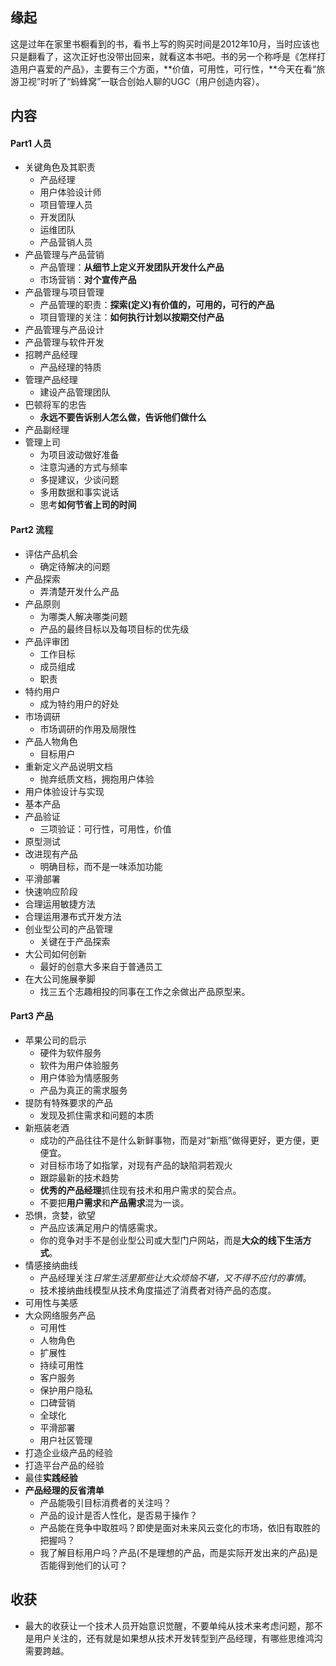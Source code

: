 ##  缘起
这是过年在家里书橱看到的书，看书上写的购买时间是2012年10月，当时应该也只是翻看了，这次正好也没带出回来，就看这本书吧。书的另一个称呼是《怎样打造用户喜爱的产品》，主要有三个方面，**价值，可用性，可行性，**今天在看“旅游卫视”时听了“蚂蜂窝”一联合创始人聊的UGC（用户创造内容）。


##  内容
####  Part1 人员
+ 关键角色及其职责
	+ 产品经理
	+ 用户体验设计师
	+ 项目管理人员
	+ 开发团队
	+ 运维团队
	+ 产品营销人员
+ 产品管理与产品营销
	+ 产品管理：**从细节上定义开发团队开发什么产品**
	+ 市场营销：**对个宣传产品**
+ 产品管理与项目管理
	+ 产品管理的职责：**探索(定义)有价值的，可用的，可行的产品**
	+ 项目管理的关注：**如何执行计划以按期交付产品**
+ 产品管理与产品设计
+ 产品管理与软件开发
+ 招聘产品经理
	+ 产品经理的特质
+ 管理产品经理
	+ 建设产品管理团队
+ 巴顿将军的忠告
	+ **永远不要告诉别人怎么做，告诉他们做什么**
+ 产品副经理
+ 管理上司
	+ 为项目波动做好准备
	+ 注意沟通的方式与频率
	+ 多提建议，少谈问题
	+ 多用数据和事实说话
	+ 思考**如何节省上司的时间**


####  Part2 流程
+ 评估产品机会
	+ 确定待解决的问题
+ 产品探索
	+ 弄清楚开发什么产品
+ 产品原则
	+ 为哪类人解决哪类问题
	+ 产品的最终目标以及每项目标的优先级
+ 产品评审团
	+ 工作目标
	+ 成员组成
	+ 职责
+ 特约用户
	+ 成为特约用户的好处
+ 市场调研
	+ 市场调研的作用及局限性
+ 产品人物角色
	+ 目标用户
+ 重新定义产品说明文档
	+ 抛弃纸质文档，拥抱用户体验
+ 用户体验设计与实现
+ 基本产品
+ 产品验证
	+ 三项验证：可行性，可用性，价值
+ 原型测试
+ 改进现有产品
	+ 明确目标，而不是一味添加功能
+ 平滑部署
+ 快速响应阶段
+ 合理运用敏捷方法
+ 合理运用瀑布式开发方法
+ 创业型公司的产品管理
	+ 关键在于产品探索
+ 大公司如何创新
	+ 最好的创意大多来自于普通员工
+ 在大公司施展拳脚
	+ 找三五个志趣相投的同事在工作之余做出产品原型来。

####  Part3 产品
+ 苹果公司的启示
	+ 硬件为软件服务
	+ 软件为用户体验服务
	+ 用户体验为情感服务
	+ 产品为真正的需求服务
+ 提防有特殊要求的产品
	+ 发现及抓住需求和问题的本质
+ 新瓶装老酒
	+ 成功的产品往往不是什么新鲜事物，而是对“新瓶”做得更好，更方便，更便宜。
	+ 对目标市场了如指掌，对现有产品的缺陷洞若观火
	+ 跟踪最新的技术趋势
	+ **优秀的产品经理**抓住现有技术和用户需求的契合点。
	+ 不要把**用户需求**和**产品需求**混为一谈。
+ 恐惧，贪婪，欲望
	+ 产品应该满足用户的情感需求。
	+ 你的竞争对手不是创业型公司或大型门户网站，而是**大众的线下生活方式**。
+ 情感接纳曲线
	+ 产品经理关注*日常生活里那些让大众烦恼不堪，又不得不应付的事情*。
	+ 技术接纳曲线模型从技术角度描述了消费者对待产品的态度。
+ 可用性与美感
+ 大众网络服务产品
	+ 可用性
	+ 人物角色
	+ 扩展性
	+ 持续可用性
	+ 客户服务
	+ 保护用户隐私
	+ 口碑营销
	+ 全球化
	+ 平滑部署
	+ 用户社区管理
+ 打造企业级产品的经验
+ 打造平台产品的经验
+ 最佳**实践经验**
+ **产品经理的反省清单**
	+ 产品能吸引目标消费者的关注吗？
	+ 产品的设计是否人性化，是否易于操作？
	+ 产品能在竞争中取胜吗？即使是面对未来风云变化的市场，依旧有取胜的把握吗？
	+ 我了解目标用户吗？产品(不是理想的产品，而是实际开发出来的产品)是否能得到他们的认可？


##  收获
+ 最大的收获让一个技术人员开始意识觉醒，不要单纯从技术来考虑问题，那不是用户关注的，还有就是如果想从技术开发转型到产品经理，有哪些思维鸿沟需要跨越。